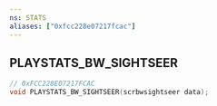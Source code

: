 ```yaml
---
ns: STATS
aliases: ["0xfcc228e07217fcac"]
---
```

## PLAYSTATS_BW_SIGHTSEER

```c
// 0xFCC228E07217FCAC
void PLAYSTATS_BW_SIGHTSEER(scrbwsightseer data);
```
